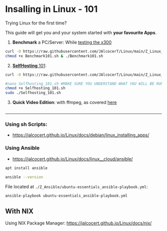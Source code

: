 # Insalling in Linux - 101

Trying Linux for the first time?

This guide will get you and your system started with **your favourite Apps**.

1. **Benchmark** a PC/Server: While [testing the x300](https://jalcocert.github.io/JAlcocerT/asrock-x300-home-server/#benchmarks-101)

```sh
curl -O https://raw.githubusercontent.com/JAlcocerT/Linux/main/Z_Linux_Installations_101/Benchmark101.sh
chmod +x Benchmark101.sh & ./Benchmark101.sh
```

2. [**SelfHosting** 101](https://jalcocert.github.io/Linux/docs/linux__cloud/selfhosting/):

```sh
curl -O https://raw.githubusercontent.com/JAlcocerT/Linux/main/Z_Linux_Installations_101/Selfhosting_101.sh

#nano Selfhosting_101.sh #MAKE SURE YOU UNDERSTAND WHAT YOU WILL BE RUNNING
chmod +x Selfhosting_101.sh
sudo ./Selfhosting_101.sh
```

3. **Quick Video Edition**: with ffmpeg, as covered [here](https://jalcocert.github.io/JAlcocerT/my-action-cam-video-workflow/#quick-videos---ffmpeg-cli)

```sh

```

---

### Using sh Scripts:

* <https://jalcocert.github.io/Linux/docs/debian/linux_installing_apps/>


### Using Ansible

* https://jalcocert.github.io/Linux/docs/linux__cloud/ansible/

```sh
apt install ansible
```

```sh
ansible --version
```

File located at `./Z_Ansible/ubuntu-essentials_ansible-playbook.yml`:

```sh
ansible-playbook ubuntu-essentials_ansible-playbook.yml
```

## With NIX

Using NIX Package Manager: <https://jalcocert.github.io/Linux/docs/nix/>